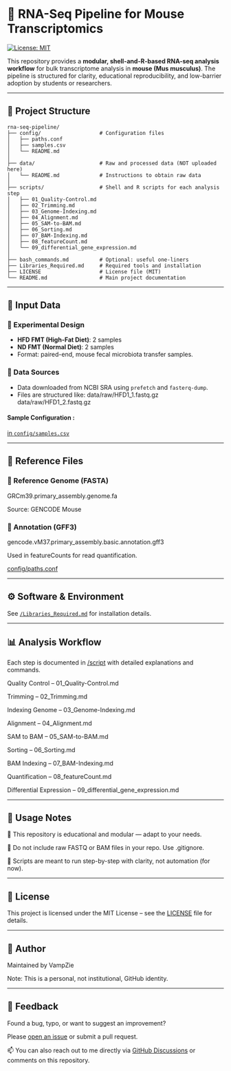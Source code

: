 # 🧬 RNA-Seq Pipeline for Mouse Transcriptomics

[![License: MIT](https://img.shields.io/badge/License-MIT-yellow.svg)](LICENSE)

This repository provides a **modular, shell-and-R-based RNA-seq analysis workflow** for bulk transcriptome analysis in **mouse (Mus musculus)**. The pipeline is structured for clarity, educational reproducibility, and low-barrier adoption by students or researchers.

---

## 📁 Project Structure  

```
rna-seq-pipeline/
├── config/                   # Configuration files
│   ├── paths.conf
│   ├── samples.csv
│   └── README.md
│
├── data/                     # Raw and processed data (NOT uploaded here)
│   └── README.md             # Instructions to obtain raw data
│
├── scripts/                  # Shell and R scripts for each analysis step
│   ├── 01_Quality-Control.md
│   ├── 02_Trimming.md
│   ├── 03_Genome-Indexing.md
│   ├── 04_Alignment.md
│   ├── 05_SAM-to-BAM.md
│   ├── 06_Sorting.md
│   ├── 07_BAM-Indexing.md
│   ├── 08_featureCount.md
│   └── 09_differential_gene_expression.md
│
├── bash_commands.md          # Optional: useful one-liners
├── Libraries_Required.md     # Required tools and installation
├── LICENSE                   # License file (MIT)
└── README.md                 # Main project documentation
```


---

## 🧪 Input Data

### 🔹 Experimental Design

- **HFD FMT (High-Fat Diet)**: 2 samples  
- **ND FMT (Normal Diet)**: 2 samples  
- Format: paired-end, mouse fecal microbiota transfer samples.

### 🔹 Data Sources

- Data downloaded from NCBI SRA using `prefetch` and `fasterq-dump`.
- Files are structured like:
data/raw/HFD1_1.fastq.gz
data/raw/HFD1_2.fastq.gz


#### Sample Configuration :
[in `config/samples.csv`](https://github.com/VampZie/NGS-Data-Analysis/blob/b3a36de5e152222c6d54e06f289688cdacab4b15/rna-seq-pipeline/config/sample.csv)

---

## 🧬 Reference Files
### 🔸 Reference Genome (FASTA)
GRCm39.primary_assembly.genome.fa

Source: GENCODE Mouse

### 🔸 Annotation (GFF3)
gencode.vM37.primary_assembly.basic.annotation.gff3

Used in featureCounts for read quantification.

[config/paths.conf](https://github.com/VampZie/NGS-Data-Analysis/blob/7c5f0776c35780074f6a0f699f85ba4311f0289b/rna-seq-pipeline/config/paths.conf)



---
## ⚙️ Software & Environment
See [```/Libraries_Required.md```](https://github.com/VampZie/NGS-Data-Analysis/blob/cb604c83a31ba5f526db246dcb9e25d67d319523/rna-seq-pipeline/Libraries_Required.md) for installation details.

---

## 📊 Analysis Workflow
Each step is documented in [/script](https://github.com/VampZie/NGS-Data-Analysis/tree/a9ab6658ce3ef498704345eb79ba0f903220b381/rna-seq-pipeline/scripts) with detailed explanations and commands.

Quality Control – 01_Quality-Control.md

Trimming – 02_Trimming.md

Indexing Genome – 03_Genome-Indexing.md

Alignment – 04_Alignment.md

SAM to BAM – 05_SAM-to-BAM.md

Sorting – 06_Sorting.md

BAM Indexing – 07_BAM-Indexing.md

Quantification – 08_featureCount.md

Differential Expression – 09_differential_gene_expression.md

---

## 📌 Usage Notes
🧷 This repository is educational and modular — adapt to your needs.

🧼 Do not include raw FASTQ or BAM files in your repo. Use .gitignore.

📜 Scripts are meant to run step-by-step with clarity, not automation (for now).

---

## 📄 License
This project is licensed under the MIT License – see the [LICENSE](https://github.com/VampZie/NGS-Data-Analysis/blob/f9385362892099133b6d5d70bb84157fb688183b/LICENSE) file for details.

---

## 🧑 Author
Maintained by VampZie 

Note: This is a personal, not institutional, GitHub identity.

---

## 💬 Feedback

Found a bug, typo, or want to suggest an improvement?  

Please [open an issue](https://github.com/VampZie/NGS-Data-Analysis/blob/a0ffc5a0e8736532646cc6a562e8918c98f6c202/.github/ISSUE_TEMPLATE/custom.md) or submit a pull request.

📫 You can also reach out to me directly via [GitHub Discussions](https://github.com/VampZie/rna-seq-pipeline/discussions) or comments on this repository.
